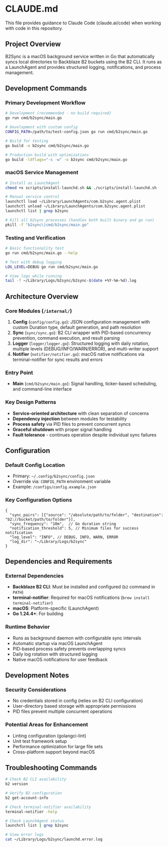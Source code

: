# CLAUDE.md

This file provides guidance to Claude Code (claude.ai/code) when working with code in this repository.

## Project Overview

B2Sync is a macOS background service written in Go that automatically syncs local directories to Backblaze B2 buckets using the B2 CLI. It runs as a LaunchAgent and provides structured logging, notifications, and process management.

## Development Commands

### Primary Development Workflow

```bash
# Development (recommended - no build required)
go run cmd/b2sync/main.go

# Development with custom config
CONFIG_PATH=/path/to/test-config.json go run cmd/b2sync/main.go

# Build for testing
go build -o b2sync cmd/b2sync/main.go

# Production build with optimizations
go build -ldflags="-s -w" -o b2sync cmd/b2sync/main.go
```

### macOS Service Management

```bash
# Install as LaunchAgent
chmod +x scripts/install-launchd.sh && ./scripts/install-launchd.sh

# Manual service control
launchctl load ~/Library/LaunchAgents/com.b2sync.agent.plist
launchctl unload ~/Library/LaunchAgents/com.b2sync.agent.plist
launchctl list | grep b2sync

# Kill all b2sync processes (handles both built binary and go run)
pkill -f "b2sync\|cmd/b2sync/main.go"
```

### Testing and Verification

```bash
# Basic functionality test
go run cmd/b2sync/main.go --help

# Test with debug logging
LOG_LEVEL=DEBUG go run cmd/b2sync/main.go

# View logs while running
tail -f ~/Library/Logs/b2sync/b2sync-$(date +%Y-%m-%d).log
```

## Architecture Overview

### Core Modules (`/internal/`)

1. **Config** (`config/config.go`): JSON configuration management with custom Duration type, default generation, and path resolution
2. **Sync** (`sync/sync.go`): B2 CLI wrapper with PID-based concurrency prevention, command execution, and result parsing
3. **Logger** (`logger/logger.go`): Structured logging with daily rotation, multiple levels (DEBUG/INFO/WARN/ERROR), and multi-writer support
4. **Notifier** (`notifier/notifier.go`): macOS native notifications via terminal-notifier for sync results and errors

### Entry Point

- **Main** (`cmd/b2sync/main.go`): Signal handling, ticker-based scheduling, and command-line interface

### Key Design Patterns

- **Service-oriented architecture** with clean separation of concerns
- **Dependency injection** between modules for testability
- **Process safety** via PID files to prevent concurrent syncs
- **Graceful shutdown** with proper signal handling
- **Fault tolerance** - continues operation despite individual sync failures

## Configuration

### Default Config Location

- Primary: `~/.config/b2sync/config.json`
- Override via: `CONFIG_PATH` environment variable
- Example: `/configs/config.example.json`

### Key Configuration Options

```json5
{
  "sync_pairs": [{"source": "/absolute/path/to/folder", "destination": "b2://bucket/path/to/folder"}],
  "sync_frequency": "10m",  // Go duration string
  "notification_threshold": 5, // Minimum files for success notification
  "log_level": "INFO", // DEBUG, INFO, WARN, ERROR
  "log_dir": "~/Library/Logs/b2sync"
}
```

## Dependencies and Requirements

### External Dependencies

- **Backblaze B2 CLI**: Must be installed and configured (`b2` command in `PATH`)
- **terminal-notifier**: Required for macOS notifications (`brew install terminal-notifier`)
- **macOS**: Platform-specific (LaunchAgent)
- **Go 1.24.4+**: For building

### Runtime Behavior

- Runs as background daemon with configurable sync intervals
- Automatic startup via macOS LaunchAgent
- PID-based process safety prevents overlapping syncs
- Daily log rotation with structured logging
- Native macOS notifications for user feedback

## Development Notes

### Security Considerations

- No credentials stored in config (relies on B2 CLI configuration)
- User-directory based storage with appropriate permissions
- PID files prevent multiple concurrent operations

### Potential Areas for Enhancement

- Linting configuration (golangci-lint)
- Unit test framework setup
- Performance optimization for large file sets
- Cross-platform support beyond macOS

## Troubleshooting Commands

```bash
# Check B2 CLI availability
b2 version

# Verify B2 configuration
b2 get-account-info

# Check terminal-notifier availability
terminal-notifier -help

# Check LaunchAgent status
launchctl list | grep b2sync

# View error logs
cat ~/Library/Logs/b2sync/launchd.error.log
```
